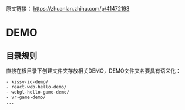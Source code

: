原文链接： https://zhuanlan.zhihu.com/p/41472193


# DEMO


## 目录规则

直接在根目录下创建文件夹存放相关DEMO，DEMO文件夹名要具有语义化：

```
- kissy-io-demo/
- react-web-hello-demo/
- webgl-hello-game-demo/
- vr-game-demo/
...
```
